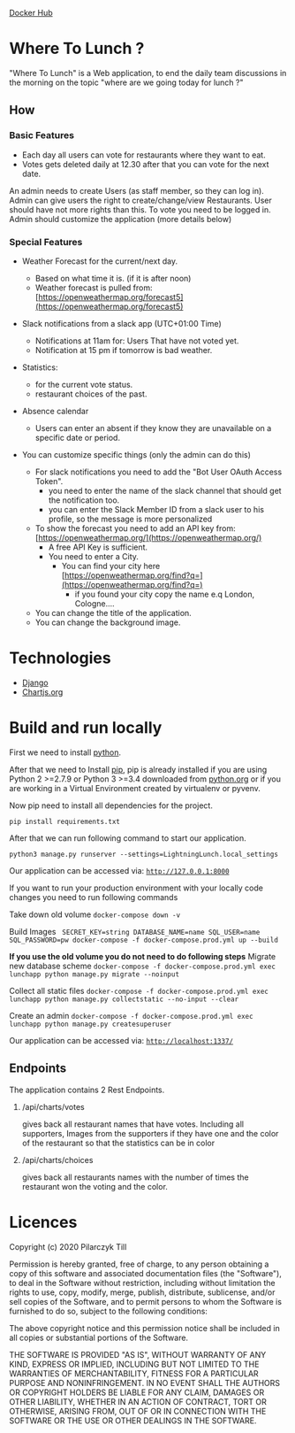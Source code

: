 [Docker Hub](https://hub.docker.com/)
# Where To Lunch ?

"Where To Lunch" is a Web application, to end the daily team discussions in the morning on the topic "where are we going today for lunch ?"


## How

### Basic Features
* Each day all users can vote for restaurants where they want to eat.
* Votes gets deleted daily at 12.30 after that you can vote for the next date.

An admin needs to create Users (as staff member, so they can log in).
Admin can give users the right to create/change/view Restaurants. User should have not more rights than this.
To vote you need to be logged in.
Admin should customize the application (more details below)


 ### Special Features
 * Weather Forecast for the current/next day.
	* Based on what time it is. (if it is after noon) 
	* Weather forecast is pulled from: [https://openweathermap.org/forecast5](https://openweathermap.org/forecast5)

*  Slack notifications from a slack app (UTC+01:00 Time)
	* Notifications at 11am for: Users That have not voted yet. 
	* Notification at 15 pm if tomorrow is bad weather.

* Statistics: 
	* for the current vote status.
	* restaurant choices of the past.

* Absence calendar
	* Users can enter an absent if they know they are unavailable on a specific date or  period.

* You can customize specific things (only the admin can do this)
	* For slack notifications you need to add the "Bot User OAuth Access Token".
		* you need to enter the name of the slack channel that should get the notification too.
		* you can enter the Slack Member ID from a slack user to his profile, so the message is more personalized
	* To show the forecast you need to add an API key from: [https://openweathermap.org/](https://openweathermap.org/)
		* A free API Key is sufficient.
		* You need to enter a City.
			* You can find your city here [https://openweathermap.org/find?q=](https://openweathermap.org/find?q=)
				* if you found your city copy the name e.q London, Cologne....
	* You can change the title of the application.
	* You can change the background image.
# Technologies

* [Django](https://www.djangoproject.com/)
* [Chartjs.org](https://www.chartjs.org/)

# Build and run locally
First we need to install [python](https://www.python.org/downloads/).
   
After that we need to Install [pip](https://pip.pypa.io/en/stable/installing/),
pip is already installed if you are using Python 2 >=2.7.9 or Python 3 >=3.4 downloaded from [python.org](https://www.python.org/downloads/) or if you are working in a Virtual Environment created by virtualenv or pyvenv.

Now pip need to install all dependencies for the project.
```
pip install requirements.txt
```
After that we can run following command to start our application.
```
python3 manage.py runserver --settings=LightningLunch.local_settings

```
Our application can be accessed via: [`http://127.0.0.1:8000`](http://127.0.0.1:8000)

If you want to run your production environment with your locally code changes you need to run following commands

Take down old volume
```docker-compose down -v```

Build Images
```  SECRET_KEY=string DATABASE_NAME=name SQL_USER=name SQL_PASSWORD=pw docker-compose -f docker-compose.prod.yml up --build ```

**If you use the old volume you do not need to do following steps**
Migrate new database scheme
```docker-compose -f docker-compose.prod.yml exec lunchapp python manage.py migrate --noinput ```

Collect all static files
```docker-compose -f docker-compose.prod.yml exec lunchapp python manage.py collectstatic --no-input --clear```

Create an admin
```docker-compose -f docker-compose.prod.yml exec lunchapp python manage.py createsuperuser```

Our application can be accessed via: [`http://localhost:1337/`](http://localhost:1337/)

## Endpoints
The application contains 2 Rest Endpoints.

1. /api/charts/votes 
    
    gives back all restaurant names that have votes. Including all supporters,
    Images from the supporters if they have one and the color of the restaurant so that the statistics can be in color
 
    
2. /api/charts/choices
    
    gives back all restaurants names with the number of times the restaurant won the
    voting and the color.

# Licences

Copyright (c) 2020 Pilarczyk Till

Permission is hereby granted, free of charge, to any person obtaining a copy of this software and associated documentation files (the "Software"), to deal in the Software without restriction, including without limitation the rights to use, copy, modify, merge, publish, distribute, sublicense, and/or sell copies of the Software, and to permit persons to whom the Software is furnished to do so, subject to the following conditions:

The above copyright notice and this permission notice shall be included in all copies or substantial portions of the Software.

THE SOFTWARE IS PROVIDED "AS IS", WITHOUT WARRANTY OF ANY KIND, EXPRESS OR IMPLIED, INCLUDING BUT NOT LIMITED TO THE WARRANTIES OF MERCHANTABILITY, FITNESS FOR A PARTICULAR PURPOSE AND NONINFRINGEMENT. IN NO EVENT SHALL THE AUTHORS OR COPYRIGHT HOLDERS BE LIABLE FOR ANY CLAIM, DAMAGES OR OTHER LIABILITY, WHETHER IN AN ACTION OF CONTRACT, TORT OR OTHERWISE, ARISING FROM, OUT OF OR IN CONNECTION WITH THE SOFTWARE OR THE USE OR OTHER DEALINGS IN THE SOFTWARE.
